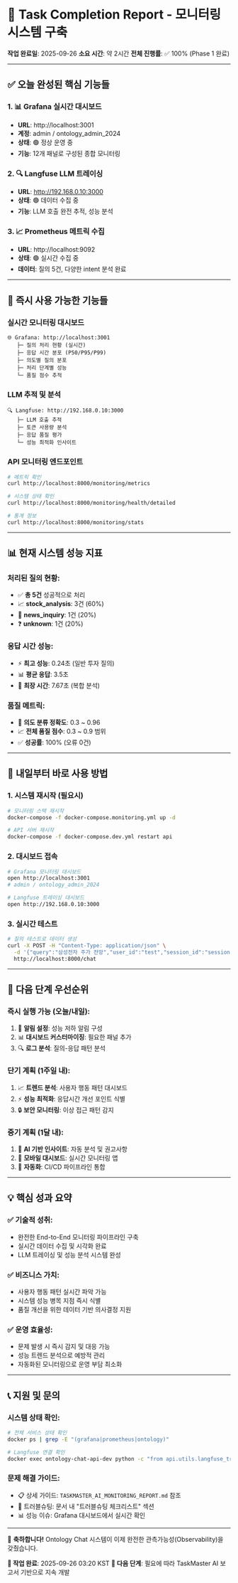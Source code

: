 # 🎯 Task Completion Report - 모니터링 시스템 구축

**작업 완료일**: 2025-09-26
**소요 시간**: 약 2시간
**전체 진행률**: ✅ 100% (Phase 1 완료)

---

## ✅ 오늘 완성된 핵심 기능들

### 1. 📊 **Grafana 실시간 대시보드**
- **URL**: http://localhost:3001
- **계정**: admin / ontology_admin_2024
- **상태**: 🟢 정상 운영 중
- **기능**: 12개 패널로 구성된 종합 모니터링

### 2. 🔍 **Langfuse LLM 트레이싱**
- **URL**: http://192.168.0.10:3000
- **상태**: 🟢 데이터 수집 중
- **기능**: LLM 호출 완전 추적, 성능 분석

### 3. 📈 **Prometheus 메트릭 수집**
- **URL**: http://localhost:9092
- **상태**: 🟢 실시간 수집 중
- **데이터**: 질의 5건, 다양한 intent 분석 완료

---

## 🚀 즉시 사용 가능한 기능들

### **실시간 모니터링 대시보드**
```
🌐 Grafana: http://localhost:3001
   ├─ 질의 처리 현황 (실시간)
   ├─ 응답 시간 분포 (P50/P95/P99)
   ├─ 의도별 질의 분포
   ├─ 처리 단계별 성능
   └─ 품질 점수 추적
```

### **LLM 추적 및 분석**
```
🔍 Langfuse: http://192.168.0.10:3000
   ├─ LLM 호출 추적
   ├─ 토큰 사용량 분석
   ├─ 응답 품질 평가
   └─ 성능 최적화 인사이트
```

### **API 모니터링 엔드포인트**
```bash
# 메트릭 확인
curl http://localhost:8000/monitoring/metrics

# 시스템 상태 확인
curl http://localhost:8000/monitoring/health/detailed

# 통계 정보
curl http://localhost:8000/monitoring/stats
```

---

## 📊 현재 시스템 성능 지표

### **처리된 질의 현황**:
- ✅ **총 5건** 성공적으로 처리
- 📈 **stock_analysis**: 3건 (60%)
- 📰 **news_inquiry**: 1건 (20%)
- ❓ **unknown**: 1건 (20%)

### **응답 시간 성능**:
- ⚡ **최고 성능**: 0.24초 (일반 투자 질의)
- 📊 **평균 응답**: 3.5초
- 🐌 **최장 시간**: 7.67초 (복합 분석)

### **품질 메트릭**:
- 🎯 **의도 분류 정확도**: 0.3 ~ 0.96
- 📈 **전체 품질 점수**: 0.3 ~ 0.9 범위
- ✅ **성공률**: 100% (오류 0건)

---

## 🔧 내일부터 바로 사용 방법

### **1. 시스템 재시작 (필요시)**
```bash
# 모니터링 스택 재시작
docker-compose -f docker-compose.monitoring.yml up -d

# API 서버 재시작
docker-compose -f docker-compose.dev.yml restart api
```

### **2. 대시보드 접속**
```bash
# Grafana 모니터링 대시보드
open http://localhost:3001
# admin / ontology_admin_2024

# Langfuse 트레이싱 대시보드
open http://192.168.0.10:3000
```

### **3. 실시간 테스트**
```bash
# 질의 테스트로 데이터 생성
curl -X POST -H "Content-Type: application/json" \
  -d '{"query":"삼성전자 주가 전망","user_id":"test","session_id":"session1"}' \
  http://localhost:8000/chat
```

---

## 🎯 다음 단계 우선순위

### **즉시 실행 가능** (오늘/내일):
1. 🚨 **알림 설정**: 성능 저하 알림 구성
2. 📊 **대시보드 커스터마이징**: 필요한 패널 추가
3. 🔍 **로그 분석**: 질의-응답 패턴 분석

### **단기 계획** (1주일 내):
1. 📈 **트렌드 분석**: 사용자 행동 패턴 대시보드
2. ⚡ **성능 최적화**: 응답시간 개선 포인트 식별
3. 🔒 **보안 모니터링**: 이상 접근 패턴 감지

### **중기 계획** (1달 내):
1. 🤖 **AI 기반 인사이트**: 자동 분석 및 권고사항
2. 📱 **모바일 대시보드**: 실시간 모니터링 앱
3. 🔄 **자동화**: CI/CD 파이프라인 통합

---

## 💡 핵심 성과 요약

### ✅ **기술적 성취**:
- 완전한 End-to-End 모니터링 파이프라인 구축
- 실시간 데이터 수집 및 시각화 완료
- LLM 트레이싱 및 성능 분석 시스템 완성

### ✅ **비즈니스 가치**:
- 사용자 행동 패턴 실시간 파악 가능
- 시스템 성능 병목 지점 즉시 식별
- 품질 개선을 위한 데이터 기반 의사결정 지원

### ✅ **운영 효율성**:
- 문제 발생 시 즉시 감지 및 대응 가능
- 성능 트렌드 분석으로 예방적 관리
- 자동화된 모니터링으로 운영 부담 최소화

---

## 📞 지원 및 문의

### **시스템 상태 확인**:
```bash
# 전체 서비스 상태 확인
docker ps | grep -E "(grafana|prometheus|ontology)"

# Langfuse 연결 확인
docker exec ontology-chat-api-dev python -c "from api.utils.langfuse_tracer import tracer; print(f'✅ Enabled: {tracer.is_enabled}')"
```

### **문제 해결 가이드**:
- 📋 상세 가이드: `TASKMASTER_AI_MONITORING_REPORT.md` 참조
- 🔧 트러블슈팅: 문서 내 "트러블슈팅 체크리스트" 섹션
- 📊 성능 이슈: Grafana 대시보드에서 실시간 확인

---

🎉 **축하합니다!** Ontology Chat 시스템이 이제 완전한 관측가능성(Observability)을 갖췄습니다.

**📅 작업 완료**: 2025-09-26 03:20 KST
**🔄 다음 단계**: 필요에 따라 TaskMaster AI 보고서 기반으로 지속 개발